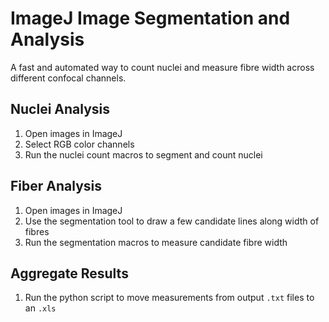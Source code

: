 # ImageJ Image Segmentation and Analysis 
A fast and automated way to count nuclei and measure fibre width across different confocal channels.

## Nuclei Analysis
1. Open images in ImageJ
2. Select RGB color channels
3. Run the nuclei count macros to segment and count nuclei

## Fiber Analysis
1. Open images in ImageJ
2. Use the segmentation tool to draw a few candidate lines along width of fibres
3. Run the segmentation macros to measure candidate fibre width

## Aggregate Results
1. Run the python script to move measurements from output `.txt` files to an `.xls`
